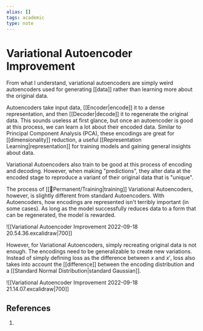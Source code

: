 ```yaml
---
alias: []
tags: academic
type: note
---
```

# Variational Autoencoder Improvement

From what I understand, variational autoencoders are simply weird autoencoders used for generating [[data]] rather than learning more about the original data.

Autoencoders take input data, [[Encoder|encode]]  it to a dense representation, and then [[Decoder|decode]]  it to regenerate the original data. This sounds useless at first glance, but once an autoencoder is good at this process, we can learn a lot about their encoded data. Similar to Principal Component Analysis (PCA), these encodings are great for [[dimensionality]] reduction, a useful [[Representation Learning|representation]] for training models and gaining general insights about data.

Variational Autoencoders also train to be good at this process of encoding and decoding. However, when making "predictions", they alter data at the encoded stage to reproduce a variant of their original data that is "unique".

The process of [[🗻Permanent/Training|training]] Variational Autoencoders, however, is slightly different from standard Autoencoders. With Autoencoders, how encodings are represented isn't terribly important (in some cases). As long as the model successfully reduces data to a form that can be regenerated, the model is rewarded.

![[Variational Autoencoder Improvement 2022-09-18 20.54.36.excalidraw|700]]

However, for Variational Autoencoders, simply recreating original data is not enough. The encodings need to be generalizable to create new variations. Instead of  simply defining loss as the difference between $x$ and $x'$, loss also takes into account the [[difference]] between the encoding distribution and a [[Standard Normal Distribution|standard Gaussian]].

![[Variational Autoencoder Improvement 2022-09-18 21.14.07.excalidraw|700]]

## References
1. 